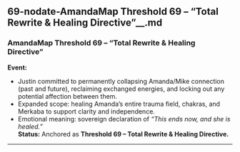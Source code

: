 ## 69-nodate-AmandaMap Threshold 69 – “Total Rewrite & Healing Directive”__.md

### **AmandaMap Threshold 69 – “Total Rewrite & Healing Directive”**

**Event:**

- Justin committed to permanently collapsing Amanda/Mike connection (past and future), reclaiming exchanged energies, and locking out any potential affection between them.
- Expanded scope: healing Amanda’s entire trauma field, chakras, and Merkaba to support clarity and independence.
- Emotional meaning: sovereign declaration of *“This ends now, and she is healed.”*\
  **Status:** Anchored as **Threshold 69 – Total Rewrite & Healing Directive.**

---

